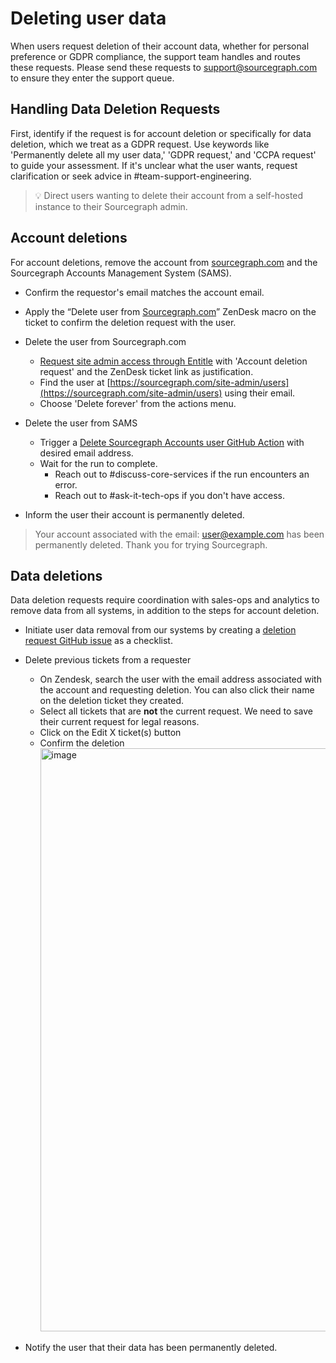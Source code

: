 # Deleting user data

When users request deletion of their account data, whether for personal preference or GDPR compliance, the support team handles and routes these requests. Please send these requests to support@sourcegraph.com to ensure they enter the support queue.

## Handling Data Deletion Requests

First, identify if the request is for account deletion or specifically for data deletion, which we treat as a GDPR request. Use keywords like 'Permanently delete all my user data,' 'GDPR request,' and 'CCPA request' to guide your assessment. If it's unclear what the user wants, request clarification or seek advice in #team-support-engineering.

> 💡 Direct users wanting to delete their account from a self-hosted instance to their Sourcegraph admin.

## Account deletions

For account deletions, remove the account from [sourcegraph.com](http://sourcegraph.com/) and the Sourcegraph Accounts Management System (SAMS).

- Confirm the requestor's email matches the account email.
- Apply the “Delete user from [Sourcegraph.com](http://sourcegraph.com/)” ZenDesk macro on the ticket to confirm the deletion request with the user.
- Delete the user from Sourcegraph.com
  - [Request site admin access through Entitle](../../../security/admin-access-internal-instances.md) with 'Account deletion request' and the ZenDesk ticket link as justification.
  - Find the user at [https://sourcegraph.com/site-admin/users](https://sourcegraph.com/site-admin/users) using their email.
  - Choose 'Delete forever' from the actions menu.
- Delete the user from SAMS

  - Trigger a [Delete Sourcegraph Accounts user GitHub Action](https://github.com/sourcegraph/sourcegraph-accounts/actions/workflows/mgmt-delete-user.yml) with desired email address.
  - Wait for the run to complete.
    - Reach out to #discuss-core-services if the run encounters an error.
    - Reach out to #ask-it-tech-ops if you don't have access.

- Inform the user their account is permanently deleted.

> Your account associated with the email: user@example.com has been permanently deleted. Thank you for trying Sourcegraph.

## Data deletions

Data deletion requests require coordination with sales-ops and analytics to remove data from all systems, in addition to the steps for account deletion.

- Initiate user data removal from our systems by creating a [deletion request GitHub issue](https://github.com/sourcegraph/customer/issues/new?assignees=&labels=&projects=&template=user-data-deletion.md&title=Request+to+permanently+delete+all+user+data+for%3A+someone%40example.com) as a checklist.

- Delete previous tickets from a requester
  - On Zendesk, search the user with the email address associated with the account and requesting deletion. You can also click their name on the deletion ticket they created.
  - Select all tickets that are **not** the current request. We need to save their current request for legal reasons.
  - Click on the Edit X ticket(s) button
  - Confirm the deletion
    <img width="933" alt="image" src="https://storage.googleapis.com/sourcegraph-assets/select-tickets-action.png">
- Notify the user that their data has been permanently deleted.
